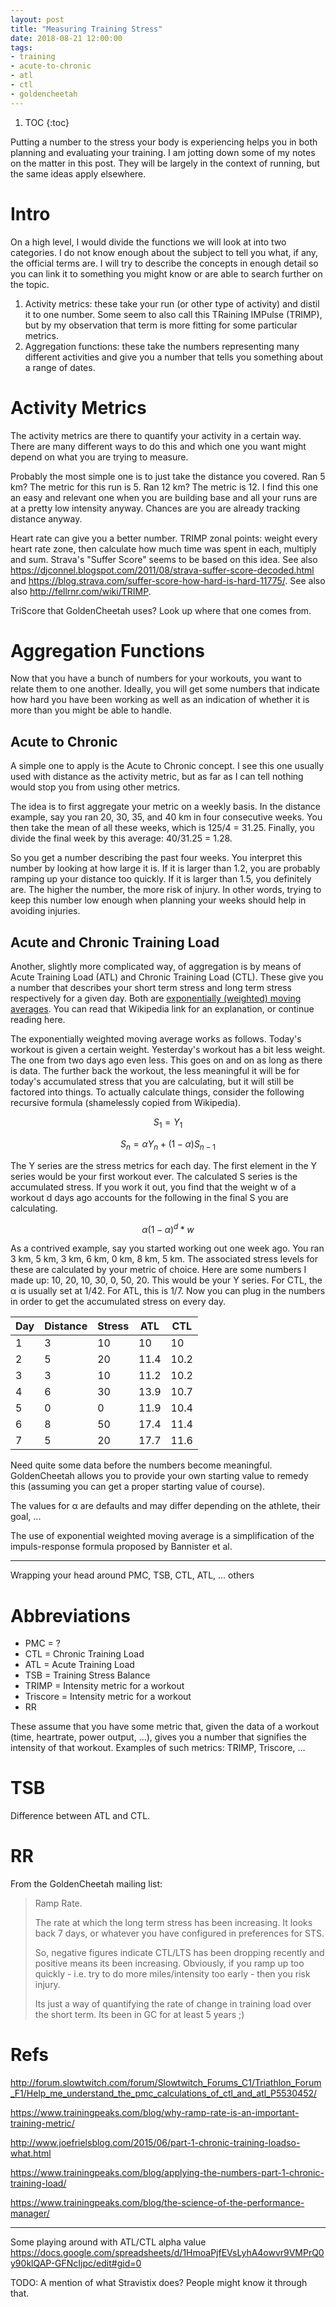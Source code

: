 ```yaml
---
layout: post
title: "Measuring Training Stress"
date: 2018-08-21 12:00:00
tags:
- training
- acute-to-chronic
- atl
- ctl
- goldencheetah
---
```


<script src='https://cdnjs.cloudflare.com/ajax/libs/mathjax/2.7.0/MathJax.js?config=TeX-MML-AM_CHTML'></script>

1. TOC
{:toc}

Putting a number to the stress your body is experiencing helps you in both
planning and evaluating your training. I am jotting down some of my notes on
the matter in this post. They will be largely in the context of running, but
the same ideas apply elsewhere.

# Intro

On a high level, I would divide the functions we will look at into two
categories. I do not know enough about the subject to tell you what, if any,
the official terms are. I will try to describe the concepts in enough detail so
you can link it to something you might know or are able to search further on
the topic.

1. Activity metrics: these take your run (or other type of activity) and distil
   it to one number. Some seem to also call this TRaining IMPulse (TRIMP), but
   by my observation that term is more fitting for some particular metrics.
2. Aggregation functions: these take the numbers representing many different
   activities and give you a number that tells you something about a range of
   dates.

# Activity Metrics

The activity metrics are there to quantify your activity in a certain way.
There are many different ways to do this and which one you want might depend on
what you are trying to measure.

Probably the most simple one is to just take the distance you covered. Ran 5
km? The metric for this run is 5. Ran 12 km? The metric is 12. I find this one
an easy and relevant one when you are building base and all your runs are at a
pretty low intensity anyway. Chances are you are already tracking distance
anyway.

Heart rate can give you a better number. TRIMP zonal points: weight every heart
rate zone, then calculate how much time was spent in each, multiply and sum.
Strava's "Suffer Score" seems to be based on this idea. See also
https://djconnel.blogspot.com/2011/08/strava-suffer-score-decoded.html and
https://blog.strava.com/suffer-score-how-hard-is-hard-11775/. See also also
http://fellrnr.com/wiki/TRIMP.

TriScore that GoldenCheetah uses? Look up where that one comes from.

# Aggregation Functions

Now that you have a bunch of numbers for your workouts, you want to relate them
to one another. Ideally, you will get some numbers that indicate how hard you
have been working as well as an indication of whether it is more than you might
be able to handle.

## Acute to Chronic

A simple one to apply is the Acute to Chronic concept. I see this one usually
used with distance as the activity metric, but as far as I can tell nothing
would stop you from using other metrics.

The idea is to first aggregate your metric on a weekly basis. In the distance
example, say you ran 20, 30, 35, and 40 km in four consecutive weeks. You then
take the mean of all these weeks, which is 125/4 = 31.25. Finally, you divide
the final week by this average: 40/31.25 = 1.28.

So you get a number describing the past four weeks. You interpret this number
by looking at how large it is.  If it is larger than 1.2, you are probably
ramping up your distance too quickly. If it is larger than 1.5, you definitely
are. The higher the number, the more risk of injury. In other words, trying to
keep this number low enough when planning your weeks should help in avoiding
injuries.

## Acute and Chronic Training Load

Another, slightly more complicated way, of aggregation is by means of Acute
Training Load (ATL) and Chronic Training Load (CTL).  These give you a number
that describes your short term stress and long term stress respectively for a
given day.  Both are [exponentially (weighted) moving averages][ewmawiki]. You
can read that Wikipedia link for an explanation, or continue reading here.

The exponentially weighted moving average works as follows. Today's workout is
given a certain weight. Yesterday's workout has a bit less weight. The one from
two days ago even less. This goes on and on as long as there is data.  The
further back the workout, the less meaningful it will be for today's
accumulated stress that you are calculating, but it will still be factored into
things. To actually calculate things, consider the following recursive formula
(shamelessly copied from Wikipedia).

$$
S_1 = Y_1
$$

$$
S_n = \alpha Y_n + (1 - \alpha) S_{n-1}
$$

The Y series are the stress metrics for each day. The first element in the Y
series would be your first workout ever. The calculated S series is the
accumulated stress. If you work it out, you find that the weight w of a workout
d days ago accounts for the following in the final S you are calculating.

$$
\alpha (1 - \alpha)^d * w
$$


As a contrived example, say you started working out one week ago. You ran 3 km,
5 km, 3 km, 6 km, 0 km, 8 km, 5 km. The associated stress levels for these are
calculated by your metric of choice. Here are some numbers I made up: 10, 20,
10, 30, 0, 50, 20. This would be your Y series. For CTL, the α is usually set
at 1/42.  For ATL, this is 1/7. Now you can plug in the numbers in order to
get the accumulated stress on every day.

|Day|Distance|Stress|ATL|CTL|
|---|--------|------|---|---|
|1|3|10|10|10|
|2|5|20|11.4|10.2|
|3|3|10|11.2|10.2|
|4|6|30|13.9|10.7|
|5|0|0|11.9|10.4|
|6|8|50|17.4|11.4|
|7|5|20|17.7|11.6|

Need quite some data before the numbers become meaningful. GoldenCheetah allows
you to provide your own starting value to remedy this (assuming you can get a
proper starting value of course).

The values for α are defaults and may differ depending on the athlete, their
goal, ...

The use of exponential weighted moving average is a simplification of the
impuls-response formula proposed by Bannister et al.

-----

Wrapping your head around PMC, TSB, CTL, ATL, ... others

# Abbreviations

- PMC = ?
- CTL = Chronic Training Load
- ATL = Acute Training Load
- TSB = Training Stress Balance
- TRIMP = Intensity metric for a workout
- Triscore = Intensity metric for a workout
- RR

These assume that you have some metric that, given the data of a workout (time,
heartrate, power output, ...), gives you a number that signifies the intensity
of that workout. Examples of such metrics: TRIMP, Triscore, ...

# TSB

Difference between ATL and CTL.

# RR

From the GoldenCheetah mailing list:

> Ramp Rate.
> 
> The rate at which the long term stress has been increasing.
> It looks back 7 days, or whatever you have configured in preferences for STS.
> 
> So, negative figures indicate CTL/LTS has been dropping recently and positive means its been increasing.
> Obviously, if you ramp up too quickly - i.e. try to do more miles/intensity too early - then you risk injury.
> 
> Its just a way of quantifying the rate of change in training load over the short term.
> Its been in GC for at least 5 years ;)

# Refs

http://forum.slowtwitch.com/forum/Slowtwitch_Forums_C1/Triathlon_Forum_F1/Help_me_understand_the_pmc_calculations_of_ctl_and_atl_P5530452/

https://www.trainingpeaks.com/blog/why-ramp-rate-is-an-important-training-metric/

http://www.joefrielsblog.com/2015/06/part-1-chronic-training-loadso-what.html

https://www.trainingpeaks.com/blog/applying-the-numbers-part-1-chronic-training-load/

https://www.trainingpeaks.com/blog/the-science-of-the-performance-manager/

[ewmawiki]: https://en.wikipedia.org/wiki/Moving_average#Exponential_moving_average "Moving average - Wikipedia"

---

Some playing around with ATL/CTL alpha value https://docs.google.com/spreadsheets/d/1HmoaPjfEVsLyhA4owvr9VMPrQ0y90klQAP-GFNcIjpc/edit#gid=0

TODO: A mention of what Stravistix does? People might know it through that.
